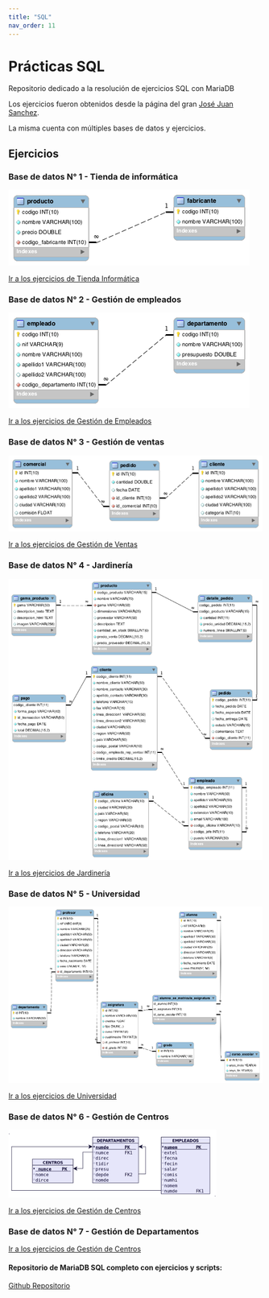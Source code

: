 ```yaml
---
title: "SQL"
nav_order: 11
---
```


# Prácticas SQL 
Repositorio dedicado a la resolución de ejercicios SQL con MariaDB

Los ejercicios fueron obtenidos desde la página del gran [José Juan Sanchez](https://josejuansanchez.org/bd/ejercicios-consultas-sql/index.html).

La misma cuenta con múltiples bases de datos y ejercicios.

## Ejercicios

### Base de datos N° 1 - Tienda de informática

[![DER Tienda Informática](images/der-tienda-informatica.png)]()

<a href="informatica.html">Ir a los ejercicios de Tienda Informática</a>

### Base de datos N° 2 - Gestión de empleados

[![DER Gestión Empleados](images/der-gestion-empleados.png)]()

<a href="empleados.html">Ir a los ejercicios de Gestión de Empleados</a>

### Base de datos N° 3 - Gestión de ventas

[![DER Gestión Ventas](images/der-gestion-ventas.png)]()

<a href="ventas.html">Ir a los ejercicios de Gestión de Ventas</a>

### Base de datos N° 4 - Jardinería

[![DER Jardinería](images/der-jardineria.png)]()

<a href="jardineria.html">Ir a los ejercicios de Jardinería</a>

### Base de datos N° 5 - Universidad

[![DER Universidad](images/der-universidad.png)]()

<a href="universidad.html">Ir a los ejercicios de Universidad</a>

### Base de datos N° 6 - Gestión de Centros

[![DER Universidad](images/Imagen1.png)]()

[Ir a los ejercicios de Gestión de Centros](actividad35.md)

### Base de datos N° 7 - Gestión de Departamentos

[Ir a los ejercicios de Gestión de Centros](departamentos.md)

#### Repositorio de MariaDB SQL completo con ejercicios y scripts:

[Github Repositorio](https://github.com/dgmx/Bases-de-DATOS)